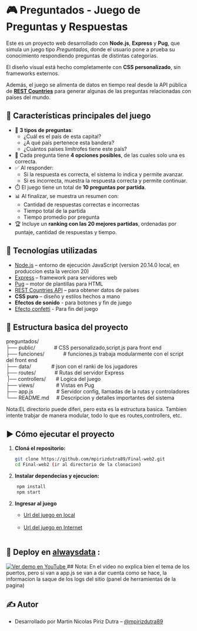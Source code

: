 # 🎮 Preguntados - Juego de Preguntas y Respuestas

Este es un proyecto web desarrollado con **Node.js**, **Express** y **Pug**, que simula un juego tipo _Preguntados_, donde el usuario pone a prueba su conocimiento respondiendo preguntas de distintas categorías.

El diseño visual está hecho completamente con **CSS personalizado**, sin frameworks externos.

Además, el juego se alimenta de datos en tiempo real desde la API pública de **[REST Countries](https://restcountries.com/)** para generar algunas de las preguntas relacionadas con países del mundo.

## 🌟 Características principales del juego

- 🎯 **3 tipos de preguntas**:
  - ¿Cuál es el país de esta capital?
  - ¿A qué país pertenece esta bandera?
  - ¿Cuántos países limítrofes tiene este país?
- 🧠 Cada pregunta tiene **4 opciones posibles**, de las cuales solo una es correcta.
- ✅ Al responder:
  - Si la respuesta es correcta, el sistema lo indica y permite avanzar.
  - Si es incorrecta, muestra la respuesta correcta y permite continuar.
- ⏱️ El juego tiene un total de **10 preguntas por partida**.
- 📊 Al finalizar, se muestra un resumen con:
  - Cantidad de respuestas correctas e incorrectas
  - Tiempo total de la partida
  - Tiempo promedio por pregunta
- 🏆 Incluye un **ranking con las 20 mejores partidas**, ordenadas por puntaje, cantidad de respuestas y tiempo.

## 🚀 Tecnologías utilizadas

- [Node.js](https://nodejs.org/) – entorno de ejecución JavaScript (version 20.14.0 local, en produccion  esta la vercion 20)
- [Express](https://expressjs.com/) – framework para servidores web
- [Pug](https://pugjs.org/) – motor de plantillas para HTML
- [REST Countries API](https://restcountries.com/) – para obtener datos de países
- **CSS puro** – diseño y estilos hechos a mano
- **Efectos de sonido** - para botones y fin de juego
- [Efecto confetti](https://github.com/catdad/canvas-confetti) - Para fin del juego

## 📁 Estructura basica del proyecto

preguntados/<br/>
├── public/ &nbsp;&nbsp;&nbsp;&nbsp;&nbsp;&nbsp;&nbsp;&nbsp;&nbsp;&nbsp;&nbsp;&nbsp;# CSS personalizado,script.js para front end <br/>
├── funciones/ &nbsp;&nbsp;&nbsp;&nbsp;&nbsp;&nbsp;&nbsp;&nbsp;&nbsp;&nbsp;&nbsp;&nbsp;# funciones.js trabaja modularmente con el script del front end <br/>
├── data/ &nbsp;&nbsp;&nbsp;&nbsp;&nbsp;&nbsp;&nbsp;&nbsp;&nbsp;&nbsp;&nbsp;&nbsp;&nbsp;# json con el ranki de los jugadores <br/>
├── routes/ &nbsp;&nbsp;&nbsp;&nbsp;&nbsp;&nbsp;&nbsp;&nbsp;&nbsp;&nbsp;&nbsp;&nbsp;# Rutas del servidor Express<br/>
&nbsp;|── controllers/&nbsp;&nbsp;&nbsp;&nbsp;&nbsp;&nbsp;&nbsp;# Logica del juego<br/>
├── views/ &nbsp;&nbsp;&nbsp;&nbsp;&nbsp;&nbsp;&nbsp;&nbsp;&nbsp;&nbsp;&nbsp;&nbsp;&nbsp;&nbsp;# Vistas en Pug<br/>
├── app.js &nbsp;&nbsp;&nbsp;&nbsp;&nbsp;&nbsp;&nbsp;&nbsp;&nbsp;&nbsp;&nbsp;&nbsp;&nbsp;&nbsp;&nbsp;# Servidor config,  llamadas de la rutas y controladores<br/>
└── README.md&nbsp;&nbsp;&nbsp;&nbsp;&nbsp;# Descripcion y detalles importantes del sistema<br/>

Nota:EL directorio puede diferi, pero esta es la estructura basica. Tambien intente trabjar de manera modular, todo lo que es routes,controllers, etc.<br/>

## ▶️ Cómo ejecutar el proyecto

1. **Cloná el repositorio:**

   ```bash
   git clone https://github.com/mpirizdutra89/Final-web2.git
   cd Final-web2 (ir al directorio de la clonacion)
   ```

2. **Instalar dependecias y ejecucion:**

```bash
    npm install
    npm start
```

2. **Ingresar al juego**

   - <a href="http://localhost:3000/" target="_blank">Url del juego en local</a> <br/><br/>
   - <a href="http://preguntados.alwaysdata.net/" target="_blank">Url del juego en Internet</a> <br/><br/>

## 🎥 Deploy en [alwaysdata](https://www.alwaysdata.com/en/) :


<a href="https://youtu.be/zzwdLrSNgJw" target="_blank">
  <img src="https://i3.ytimg.com/vi/zzwdLrSNgJw/maxresdefault.jpg" alt="Ver demo en YouTube">
</a>
## Nota: En el video no explica bien el tema de los puertos, pero si van a app.js se van a dar cuenta como se hace, la informacion la saque de los logs del sitio (panel de herramientas de la pagina)

## ✍️ Autor

- Desarrollado por Martin Nicolas Piriz Dutra – [@mpirizdutra89](https://github.com/mpirizdutra89/)
